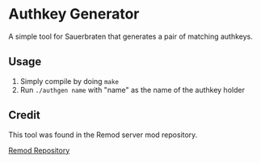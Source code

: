 # Authkey Generator
A simple tool for Sauerbraten that generates a pair of matching authkeys.

## Usage
1. Simply compile by doing `make`
2. Run `./authgen name` with "name" as the name of the authkey holder

## Credit
This tool was found in the Remod server mod repository.

[Remod Repository](https://github.com/vasyahuyasa/remod-sauerbraten)
